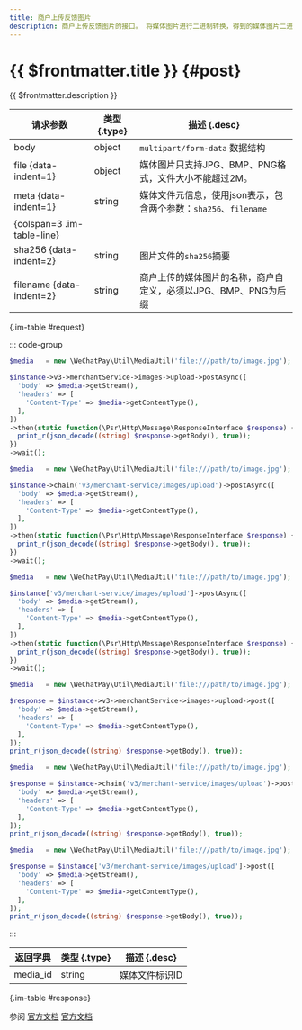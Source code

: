 ```yaml
---
title: 商户上传反馈图片
description: 商户上传反馈图片的接口。 将媒体图片进行二进制转换，得到的媒体图片二进制内容，在请求body中上传此二进制内容。 媒体图片只支持jpg、png、bmp格式，文件大小不能超过2M。
---
```


# {{ $frontmatter.title }} {#post}

{{ $frontmatter.description }}

| 请求参数 | 类型 {.type} | 描述 {.desc}
| --- | --- | ---
| body | object | `multipart/form-data` 数据结构
| file {data-indent=1} | object | 媒体图⽚只⽀持JPG、BMP、PNG格式，⽂件⼤⼩不能超过2M。
| meta {data-indent=1} | string | 媒体文件元信息，使用json表示，包含两个参数：`sha256`、`filename`
| {colspan=3 .im-table-line}
| sha256 {data-indent=2} | string | 图片文件的`sha256`摘要
| filename {data-indent=2} | string | 商户上传的媒体图片的名称，商户自定义，必须以JPG、BMP、PNG为后缀

{.im-table #request}

::: code-group

```php [异步纯链式]
$media   = new \WeChatPay\Util\MediaUtil('file:///path/to/image.jpg');

$instance->v3->merchantService->images->upload->postAsync([
  'body' => $media->getStream(),
  'headers' => [
    'Content-Type' => $media->getContentType(),
  ],
])
->then(static function(\Psr\Http\Message\ResponseInterface $response) {
  print_r(json_decode((string) $response->getBody(), true));
})
->wait();
```

```php [异步声明式]
$media   = new \WeChatPay\Util\MediaUtil('file:///path/to/image.jpg');

$instance->chain('v3/merchant-service/images/upload')->postAsync([
  'body' => $media->getStream(),
  'headers' => [
    'Content-Type' => $media->getContentType(),
  ],
])
->then(static function(\Psr\Http\Message\ResponseInterface $response) {
  print_r(json_decode((string) $response->getBody(), true));
})
->wait();
```

```php [异步属性式]
$media   = new \WeChatPay\Util\MediaUtil('file:///path/to/image.jpg');

$instance['v3/merchant-service/images/upload']->postAsync([
  'body' => $media->getStream(),
  'headers' => [
    'Content-Type' => $media->getContentType(),
  ],
])
->then(static function(\Psr\Http\Message\ResponseInterface $response) {
  print_r(json_decode((string) $response->getBody(), true));
})
->wait();
```

```php [同步纯链式]
$media   = new \WeChatPay\Util\MediaUtil('file:///path/to/image.jpg');

$response = $instance->v3->merchantService->images->upload->post([
  'body' => $media->getStream(),
  'headers' => [
    'Content-Type' => $media->getContentType(),
  ],
]);
print_r(json_decode((string) $response->getBody(), true));
```

```php [同步声明式]
$media   = new \WeChatPay\Util\MediaUtil('file:///path/to/image.jpg');

$response = $instance->chain('v3/merchant-service/images/upload')->post([
  'body' => $media->getStream(),
  'headers' => [
    'Content-Type' => $media->getContentType(),
  ],
]);
print_r(json_decode((string) $response->getBody(), true));
```

```php [同步属性式]
$media   = new \WeChatPay\Util\MediaUtil('file:///path/to/image.jpg');

$response = $instance['v3/merchant-service/images/upload']->post([
  'body' => $media->getStream(),
  'headers' => [
    'Content-Type' => $media->getContentType(),
  ],
]);
print_r(json_decode((string) $response->getBody(), true));
```

:::

| 返回字典 | 类型 {.type} | 描述 {.desc}
| --- | --- | ---
| media_id | string | 媒体文件标识ID

{.im-table #response}

参阅 [官方文档](https://pay.weixin.qq.com/docs/partner/apis/consumer-complaint/images/create-images.html) [官方文档](https://pay.weixin.qq.com/wiki/doc/apiv3/wxpay/tool/merchant-service/chapter5_1.shtml)
